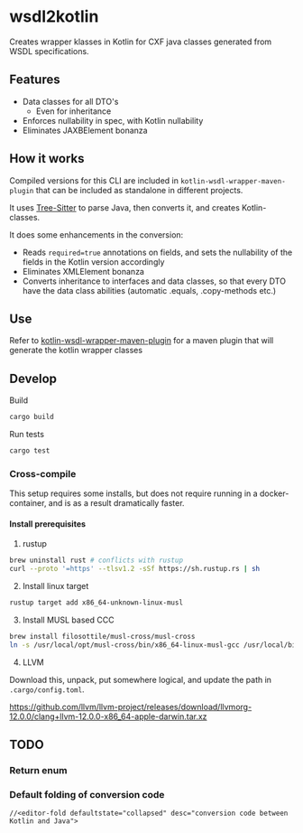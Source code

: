 # wsdl2kotlin

Creates wrapper klasses in Kotlin for CXF java classes generated from WSDL specifications.

## Features
- Data classes for all DTO's
  - Even for inheritance
- Enforces nullability in spec, with Kotlin nullability
- Eliminates JAXBElement bonanza

## How it works

Compiled versions for this CLI are included in `kotlin-wsdl-wrapper-maven-plugin` that can be included as standalone in different projects.

It uses [Tree-Sitter](https://tree-sitter.github.io/tree-sitter) to parse Java, then converts it, and creates Kotlin-classes.

It does some enhancements in the conversion:
- Reads `required=true` annotations on fields, and sets the nullability of the fields in the Kotlin version accordingly
- Eliminates XMLElement bonanza
- Converts inheritance to interfaces and data classes, so that every DTO have the data class abilities (automatic .equals, .copy-methods etc.)

## Use

Refer to [kotlin-wsdl-wrapper-maven-plugin]() for a maven plugin that will generate the kotlin wrapper classes

## Develop

Build
```bash
cargo build
```

Run tests
```bash
cargo test
```

### Cross-compile

This setup requires some installs, but does not require running in a docker-container, and is as a result dramatically faster.

#### Install prerequisites
1. rustup
```bash
brew uninstall rust # conflicts with rustup
curl --proto '=https' --tlsv1.2 -sSf https://sh.rustup.rs | sh
```

2. Install linux target
```bash
rustup target add x86_64-unknown-linux-musl
```

3. Install MUSL based CCC
```bash
brew install filosottile/musl-cross/musl-cross
ln -s /usr/local/opt/musl-cross/bin/x86_64-linux-musl-gcc /usr/local/bin/musl-gcc
```

4. LLVM

Download this, unpack, put somewhere logical, and update the path in `.cargo/config.toml`.

https://github.com/llvm/llvm-project/releases/download/llvmorg-12.0.0/clang+llvm-12.0.0-x86_64-apple-darwin.tar.xz


## TODO 

### Return enum

### Default folding of conversion code
    //<editor-fold defaultstate="collapsed" desc="conversion code between Kotlin and Java">


